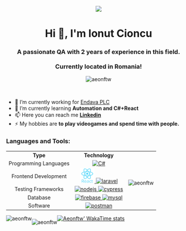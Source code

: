 <p align="center">
  <a>
    <img src="https://media0.giphy.com/media/v1.Y2lkPTc5MGI3NjExNXVlNGNzZzJ6MHF3dGp1MTluYm1jcHVrNG54Z3ZidnAxeTdxMzZmciZlcD12MV9pbnRlcm5hbF9naWZfYnlfaWQmY3Q9Zw/krs7BX0BVQDvi/giphy.gif"  />
  </a>
</p>
<h1>
<h1 align="center">Hi 👋, I'm Ionut Cioncu</h1>
<h3 align="center">A passionate QA  with 2 years of experience in this field. <br/><br/> Currently located in Romania!</h3>
<p align="center"> <img src="https://komarev.com/ghpvc/?username=aeonftw&label=Profile%20views&color=0e75b6&style=flat" alt="aeonftw" /> </p>
<br />

- 🔭 I’m currently working for [Endava PLC](https://www.endava.com/)
- 🌱 I’m currently learning **Automation and C#+React**
- 📫 Here you can reach me **[Linkedin](https://www.linkedin.com/in/cioncu/)**
- ⚡ My hobbies are **to play videogames and spend time with people.**

<h3 align="left">Languages and Tools:</h3>

<table>
    <tr>
        <td style="text-align: center;"><b>Type</b></td>
        <td style="text-align: center;"><b>Technology</b></td>
        <td rowspan="8" style="height: 100%; border:none">
          <p><img align="left" src="https://github-readme-stats.vercel.app/api/top-langs?username=aeonftw&show_icons=true&locale=en&layout=compact" alt="aeonftw" /></p>
        </td>
    </tr>
    <tr>
        <td style="text-align: center;">Programming Languages</td>
        <td style="text-align: center;">
            <a href="https://dotnet.microsoft.com/en-us/languages/csharp" target="_blank" rel="noreferrer"> <img src="https://upload.wikimedia.org/wikipedia/commons/thumb/b/bd/Logo_C_sharp.svg/256px-Logo_C_sharp.svg.png?20221121173824" alt="C#" width="40" height="40" /> </a>    
        </td>
    </tr>
    <tr>
        <td style="text-align: center;">Frontend Development</td>
        <td style="text-align: center;"><a href="https://reactjs.org/" target="_blank" rel="noreferrer"> <img src="https://raw.githubusercontent.com/devicons/devicon/master/icons/react/react-original-wordmark.svg" alt="react" width="40" height="40" /> </a> <a href="https://laravel.com/" target="_blank" rel="noreferrer"> <img src="https://cdn.worldvectorlogo.com/logos/laravel-2.svg" alt="laravel" width="40" height="40"/> </a> 
    </tr>
    <tr>
        <td style="text-align: center;">Testing Frameworks</td>
        <td style="text-align: center;"><a href="https://www.selenium.dev/" target="_blank" rel="noreferrer"> <img src="https://www.svgrepo.com/show/354321/selenium.svg" alt="nodejs" width="40" height="40" /> </a> <a href="https://expressjs.com" target="_blank" rel="noreferrer"> <img src="https://asset.brandfetch.io/idIq_kF0rb/idv3zwmSiY.jpeg" alt="cypress" width="40" height="40" /> </a></td>
    </tr>
    <tr>
        <td style="text-align: center;">Database</td>
        <td style="text-align: center;"><a href="https://www.postgresql.org/" target="_blank" rel="noreferrer"> <img src="https://upload.wikimedia.org/wikipedia/commons/thumb/2/29/Postgresql_elephant.svg/800px-Postgresql_elephant.svg.png" alt="firebase" width="40" height="40" /> </a>      <a href="https://azure.microsoft.com/en-us/products/cosmos-db" target="_blank" rel="noreferrer"> <img src="https://logowik.com/content/uploads/images/azure-cosmos-db7049.jpg" alt="mysql" width="40" height="40" /> </a></td>
    </tr>
    <tr>
        <td style="text-align: center;">Software</td>
        <td style="text-align: center;"><a href="https://postman.com" target="_blank" rel="noreferrer"> <img src="https://www.vectorlogo.zone/logos/getpostman/getpostman-icon.svg" alt="postman" width="40" height="40"/> 
    </tr>
</table>

<p><img align="left" src="https://github-readme-stats.vercel.app/api?username=aeonftw&show_icons=true&locale=en" alt="aeonftw" /></p>
<p><img align="left" style="margin-top: 10px" src="https://github-readme-streak-stats.herokuapp.com/?user=aeonftw&" alt="aeonftw" /></p>

[![Aeonftw' WakaTime stats](https://github-readme-stats.vercel.app/api/wakatime?username=aeonftw)](https://github.com/aeonftw)
